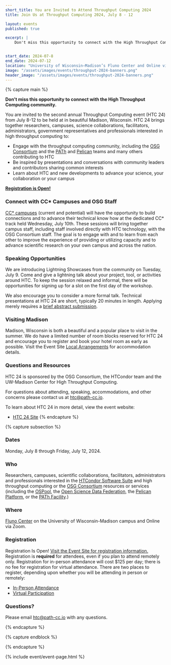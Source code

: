 ```yaml
---
short_title: You are Invited to Attend Throughput Computing 2024
title: Join Us at Throughput Computing 2024, July 8 - 12

layout: events
published: true

excerpt: |
    Don't miss this opportunity to connect with the High Throughput Computing community.


start_date: 2024-07-8
end_date: 2024-07-12
location: "University of Wisconsin–Madison’s Fluno Center and Online via Zoom"
image: "/assets/images/events/throughput-2024-banners.png"
header_image: "/assets/images/events/throughput-2024-banners.png"
---
```


{% capture main %}

**Don't miss this opportunity to connect with the High Throughput Computing community.** 

You are invited to the second annual Throughput Computing event (HTC 24) from July 8-12 to be held at in beautiful Madison, Wisconsin. HTC 24 brings together researchers, campuses, science collaborations, facilitators, administrators, government representatives and professionals interested in high throughput computing to:

- Engage with the throughput computing community, including the [OSG Consortium](https://osg-htc.org/) and the [PATh](https://path-cc.io/) and [Pelican](https://pelicanplatform.org/) teams and many others contributing to HTC
- Be inspired by presentations and conversations with community leaders and contributors sharing common interests
- Learn about HTC and new developments to advance your science, your collaboration or your campus

**[Registration is Open!](https://agenda.hep.wisc.edu/event/2175/)**

### Connect with CC* Campuses and OSG Staff 

[CC* campuses](https://osg-htc.org/campus-cyberinfrastructure.html) (current and potential) will have the opportunity to build connections and to advance their technical know how at the dedicated CC* track held Wednesday, July 10th. These sessions will bring together campus staff, including staff involved directly with HTC technology, with the OSG Consortium staff. The goal is to engage with and to learn from each other to improve the experience of providing or utilizing capacity and to advance scientific research on your own campus and across the nation.

### Speaking Opportunities 

We are introducing Lightning Showcases from the community on Tuesday, July 9.  Come and give a lightning talk about your project, tool, or activities around HTC.  To keep the session relaxed and informal, there will be opportunities for signing up for a slot on the first day of the workshop.

We also encourage you to consider a more formal talk. Technical presentations at HTC 24 are short, typically 20 minutes in length. Applying merely requires a [brief abstract submission](https://agenda.hep.wisc.edu/event/2175/abstracts/). 

### Visiting Madison

Madison, Wisconsin is both a beautiful and a popular place to visit in the summer. We do have a limited number of room blocks reserved for HTC 24 and encourage you to register and book your hotel room as early as possible. Visit the Event Site [Local Arrangements](https://agenda.hep.wisc.edu/event/2175/page/67-local-arrangements) for accommodation details. 


### Questions and Resources

HTC 24 is sponsored by the OSG Consortium, the HTCondor team and the UW-Madison Center for High Throughput Computing. 

For questions about attending, speaking, accommodations, and other concerns please contact us at [htc@path-cc.io](mailto:htc@path-cc.io).

To learn about HTC 24 in more detail, view the event website:

- [HTC 24 Site](https://agenda.hep.wisc.edu/event/2175/)
{% endcapture %}


{% capture subsection %}
### Dates

Monday, July 8 through Friday, July 12, 2024.

### Who

Researchers, campuses, scientific collaborations, facilitators, administrators and professionals interested in the [HTCondor Software Suite](https://htcondor.org) and high throughput computing or the [OSG Consortium](https://osg-htc.org/) resources or services (including the [OSPool](https://osg-htc.org/services/open_science_pool.html), the [Open Science Data Federation](https://osg-htc.org/services/osdf.html), the [Pelican Platform](https://pelicanplatform.org/), or the [PATh Facility](https://path-cc.io/facility/).)

### Where

[Fluno Center](https://fluno.com/) on the University of Wisconsin-Madison campus and Online via Zoom.

### Registration

Registration Is Open! [Visit the Event Site for registration information.](https://agenda.hep.wisc.edu/event/2175/) Registration is **required** for attendees, even if you plan to attend remotely only. Registration for in-person attendance will cost $125 per day; there is no fee for registration for virtual attendance. There are two places to register, depending upon whether you will be attending in person or remotely:

- [In-Person Attendance](https://uwmadison.eventsair.com/htc24/reg/Site/Register)
- [Virtual Participation](https://agenda.hep.wisc.edu/event/2175/registrations/257/)
 
### Questions?

Please email [htc@path-cc.io](mailto:htc@path-cc.io) with any questions.

{% endcapture %}

{% capture endblock %}


{% endcapture %}

{% include event/event-page.html %}
